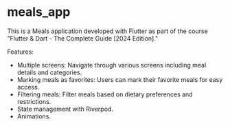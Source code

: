 # meals_app

This is a Meals application developed with Flutter as part of the course "Flutter & Dart - The Complete Guide [2024 Edition]."

Features:
- Multiple screens: Navigate through various screens including meal details and categories.
- Marking meals as favorites: Users can mark their favorite meals for easy access.
- Filtering meals: Filter meals based on dietary preferences and restrictions.
- State management with Riverpod.
- Animations.
